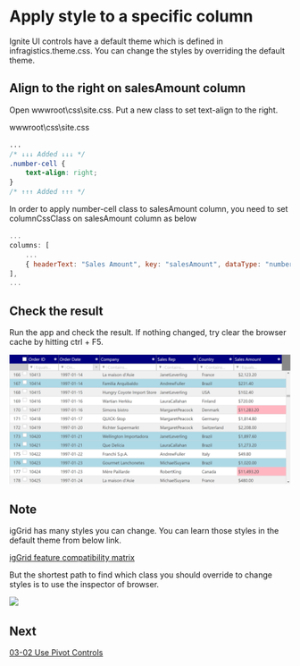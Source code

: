 # Apply style to a specific column

Ignite UI controls have a default theme which is defined in infragistics.theme.css. You can change the styles by overriding the default theme.

## Align to the right on salesAmount column

Open wwwroot\\css\\site.css. Put a new class to set text-align to the right.

wwwroot\\css\\site.css

```css
...
/* ↓↓↓ Added ↓↓↓ */
.number-cell {
    text-align: right;
}
/* ↑↑↑ Added ↑↑↑ */
```

In order to apply number-cell class to salesAmount column, you need to set columnCssClass on salesAmount column as below

```js
...
columns: [
    ...
    { headerText: "Sales Amount", key: "salesAmount", dataType: "number", width: "150px", format: "currency", columnCssClass: "number-cell" },
],
...
```

## Check the result

Run the app and check the result. If nothing changed, try clear the browser cache by hitting ctrl + F5.

![](../assets/05-02-01.png)

## Note

igGrid has many styles you can change. You can learn those styles in the default theme from below link. 

[igGrid feature compatibility matrix](https://www.igniteui.com/help/feature-compatibility-matrix(iggrid))

But the shortest path to find which class you should override to change styles is to use the inspector of browser.

![](../assets/05-02-02.png)

## Next
[03-02 Use Pivot Controls](03-02-Use-Pivot-Controls.md)
